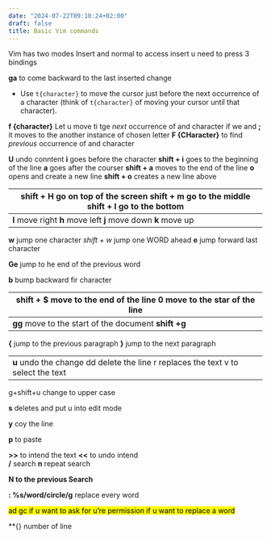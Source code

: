 ```yaml
---
date: "2024-07-22T09:10:24+02:00"
draft: false
title: Basic Vim commands
---
```


Vim has two modes Insert and normal to access insert u need to press 3
bindings

**ga** to come backward to the last inserted change

-   Use `t{character}` to move the cursor just before the next
    occurrence of a character (think of `t{character}` of moving your
    cursor until that character).

**f {character}** Let u move ti tge *next* occurrence of and character
if we and **;** it moves to the another instance of chosen letter **F
{CHaracter}** to find *previous* occurrence of and character

**U** undo conntent **i** goes before the character **shift + i** goes
to the beginning of the line **a** goes after the courser **shift + a**
moves to the end of the line **o** opens and create a new line **shift +
o** creates a new line above

| **shift + H** go on top of the screen **shift + m** go to the middle **shift + l** go to the bottom |
|-----------------------------------------------------------------------------------------------------|
| **l** move right **h** move left **j** move down **k** move up                                      |

**w** jump one character *shift + w* jump one WORD ahead **e** jump
forward last character

**Ge** jump to he end of the previous word

**b** bump backward fir character

| **shift + $** move to the end of the line **0** move to the star of the line |
|------------------------------------------------------------------------------|
| **gg** move to the start of the document **shift +g**                        |

**{** jump to the previous paragraph **}** jump to the next paragraph

|                                                                                   |
|-----------------------------------------------------------------------------------|
| **u** undo the change dd delete the line r replaces the text v to select the text |

g+shift+u change to upper case

**s** deletes and put u into edit mode

**y** coy the line

**p** to paste

**\>\>** to intend the text **\<\<** to undo intend  
**/** search **n** repeat search

**N to the previous Search**

**: %s/word/circle/g** replace every word

<mark class="hltr-reds">ad gc if u want to ask for u’re permission if u
want to replace a word </mark>

\*\*{} number of line
